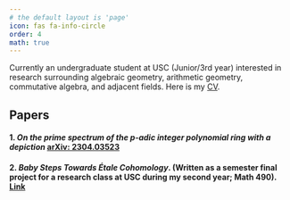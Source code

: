 ```yaml
---
# the default layout is 'page'
icon: fas fa-info-circle
order: 4
math: true
---
```

Currently an undergraduate student at USC (Junior/3rd year) interested in research surrounding algebraic geometry, arithmetic geometry, commutative algebra, and adjacent fields. Here is my <a href="https://notsatos.github.io/files/cv.pdf">CV</a>.


## Papers

#### 1. *On the prime spectrum of the p-adic integer polynomial ring with a depiction* <a href="https://arxiv.org/abs/2304.03523v2">arXiv: 2304.03523</a>


#### 2. *Baby Steps Towards Étale Cohomology*. (Written as a semester final project for a research class at USC during my second year; Math 490). <a href="https://notsatos.github.io/files/etale.pdf">Link</a>